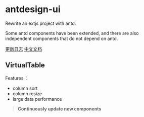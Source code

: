# antdesign-ui

Rewrite an extjs project with antd.

Some antd components have been extended, and there are also independent components that do not depend on antd.


[更新日志](https://github.com/wangyazhen/antdesign-ui/blob/master/log.md)
[中文文档](https://github.com/wangyazhen/antdesign-ui/blob/master/doc.md)


## VirtualTable

Features ：

- column sort  
- column resize  
- large data performance


> **Continuously update new components**


